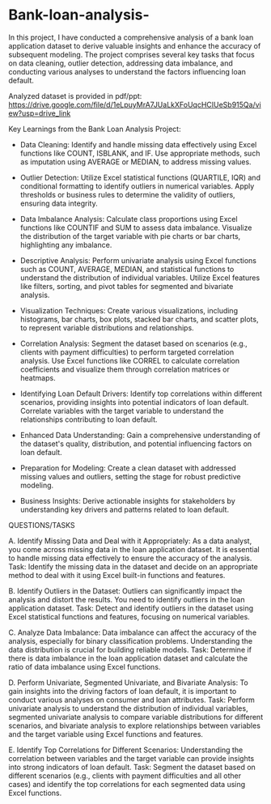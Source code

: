 # Bank-loan-analysis-
In this project, I have conducted a comprehensive analysis of a bank loan application dataset to derive valuable insights and enhance the accuracy of subsequent modeling. The project comprises several key tasks that focus on data cleaning, outlier detection, addressing data imbalance, and conducting various analyses to understand the factors influencing loan default.

Analyzed dataset is provided in pdf/ppt: https://drive.google.com/file/d/1eLpuyMrA7JUaLkXFoUqcHCIUeSb915Qa/view?usp=drive_link

Key Learnings from the Bank Loan Analysis Project:
- Data Cleaning:
Identify and handle missing data effectively using Excel functions like COUNT, ISBLANK, and IF.
Use appropriate methods, such as imputation using AVERAGE or MEDIAN, to address missing values.

- Outlier Detection:
Utilize Excel statistical functions (QUARTILE, IQR) and conditional formatting to identify outliers in numerical variables.
Apply thresholds or business rules to determine the validity of outliers, ensuring data integrity.

- Data Imbalance Analysis:
Calculate class proportions using Excel functions like COUNTIF and SUM to assess data imbalance.  Visualize the distribution of the target variable with pie charts or bar charts, highlighting any imbalance.

- Descriptive Analysis:
Perform univariate analysis using Excel functions such as COUNT, AVERAGE, MEDIAN, and statistical functions to understand the distribution of individual variables.
Utilize Excel features like filters, sorting, and pivot tables for segmented and bivariate analysis.

- Visualization Techniques:
Create various visualizations, including histograms, bar charts, box plots, stacked bar charts, and scatter plots, to represent variable distributions and relationships.

- Correlation Analysis:
Segment the dataset based on scenarios (e.g., clients with payment difficulties) to perform targeted correlation analysis.
Use Excel functions like CORREL to calculate correlation coefficients and visualize them through correlation matrices or heatmaps.

- Identifying Loan Default Drivers:
Identify top correlations within different scenarios, providing insights into potential indicators of loan default.
Correlate variables with the target variable to understand the relationships contributing to loan default.

- Enhanced Data Understanding:
Gain a comprehensive understanding of the dataset's quality, distribution, and potential influencing factors on loan default.

- Preparation for Modeling:
Create a clean dataset with addressed missing values and outliers, setting the stage for robust predictive modeling.

- Business Insights:
Derive actionable insights for stakeholders by understanding key drivers and patterns related to loan default.


QUESTIONS/TASKS

A. Identify Missing Data and Deal with it Appropriately: As a data analyst, you come across missing data in the loan application dataset. It is essential to handle missing data effectively to ensure the accuracy of the analysis.
Task: Identify the missing data in the dataset and decide on an appropriate method to deal with it using Excel built-in functions and features.

B. Identify Outliers in the Dataset: Outliers can significantly impact the analysis and distort the results. You need to identify outliers in the loan application dataset.
Task: Detect and identify outliers in the dataset using Excel statistical functions and features, focusing on numerical variables.

C. Analyze Data Imbalance: Data imbalance can affect the accuracy of the analysis, especially for binary classification problems. Understanding the data distribution is crucial for building reliable models.
Task: Determine if there is data imbalance in the loan application dataset and calculate the ratio of data imbalance using Excel functions.

D. Perform Univariate, Segmented Univariate, and Bivariate Analysis: To gain insights into the driving factors of loan default, it is important to conduct various analyses on consumer and loan attributes.
Task: Perform univariate analysis to understand the distribution of individual variables, segmented univariate analysis to compare variable distributions for different scenarios, and bivariate analysis to explore relationships between variables and the target variable using Excel functions and features.

E. Identify Top Correlations for Different Scenarios: Understanding the correlation between variables and the target variable can provide insights into strong indicators of loan default.
Task: Segment the dataset based on different scenarios (e.g., clients with payment difficulties and all other cases) and identify the top correlations for each segmented data using Excel functions.
